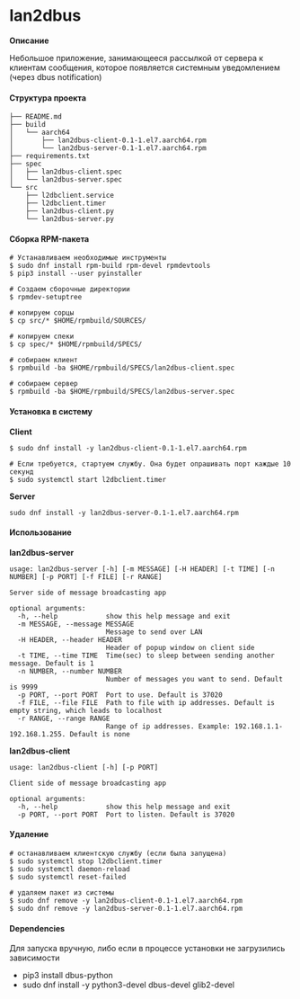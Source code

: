 # lan2dbus

**Описание**

Небольшое приложение, занимающееся рассылкой от сервера к клиентам сообщения, которое появляется системным уведомлением (через dbus notification)

#### Структура проекта

```
├── README.md
├── build
│   └── aarch64
│       ├── lan2dbus-client-0.1-1.el7.aarch64.rpm
│       └── lan2dbus-server-0.1-1.el7.aarch64.rpm
├── requirements.txt
├── spec
│   ├── lan2dbus-client.spec
│   └── lan2dbus-server.spec
└── src
    ├── l2dbclient.service
    ├── l2dbclient.timer
    ├── lan2dbus-client.py
    └── lan2dbus-server.py
```


#### Сборка RPM-пакета


```
# Устанавливаем необходимые инструменты
$ sudo dnf install rpm-build rpm-devel rpmdevtools
$ pip3 install --user pyinstaller

# Создаем сборочные директории
$ rpmdev-setuptree

# копируем сорцы
$ cp src/* $HOME/rpmbuild/SOURCES/

# копируем спеки
$ cp spec/* $HOME/rpmbuild/SPECS/

# собираем клиент
$ rpmbuild -ba $HOME/rpmbuild/SPECS/lan2dbus-client.spec

# собираем сервер
$ rpmbuild -ba $HOME/rpmbuild/SPECS/lan2dbus-server.spec
```

#### Установка в систему

__Client__

```
$ sudo dnf install -y lan2dbus-client-0.1-1.el7.aarch64.rpm

# Если требуется, стартуем службу. Она будет опрашивать порт каждые 10 секунд
$ sudo systemctl start l2dbclient.timer
```

__Server__

```
sudo dnf install -y lan2dbus-server-0.1-1.el7.aarch64.rpm
```

#### Использование

__lan2dbus-server__

```
usage: lan2dbus-server [-h] [-m MESSAGE] [-H HEADER] [-t TIME] [-n NUMBER] [-p PORT] [-f FILE] [-r RANGE]

Server side of message broadcasting app

optional arguments:
  -h, --help            show this help message and exit
  -m MESSAGE, --message MESSAGE
                        Message to send over LAN
  -H HEADER, --header HEADER
                        Header of popup window on client side
  -t TIME, --time TIME  Time(sec) to sleep between sending another message. Default is 1
  -n NUMBER, --number NUMBER
                        Number of messages you want to send. Default is 9999
  -p PORT, --port PORT  Port to use. Default is 37020
  -f FILE, --file FILE  Path to file with ip addresses. Default is empty string, which leads to localhost
  -r RANGE, --range RANGE
                        Range of ip addresses. Example: 192.168.1.1-192.168.1.255. Default is none
```

__lan2dbus-client__

```
usage: lan2dbus-client [-h] [-p PORT]

Client side of message broadcasting app

optional arguments:
  -h, --help            show this help message and exit
  -p PORT, --port PORT  Port to listen. Default is 37020
```

#### Удаление

```
# останавливаем клиентскую службу (если была запущена)
$ sudo systemctl stop l2dbclient.timer
$ sudo systemctl daemon-reload
$ sudo systemctl reset-failed

# удаляем пакет из системы
$ sudo dnf remove -y lan2dbus-client-0.1-1.el7.aarch64.rpm
$ sudo dnf remove -y lan2dbus-server-0.1-1.el7.aarch64.rpm
```

#### Dependencies

Для запуска вручную, либо если в процессе установки не загрузились зависимости

* pip3 install dbus-python
* sudo dnf install -y python3-devel dbus-devel glib2-devel
